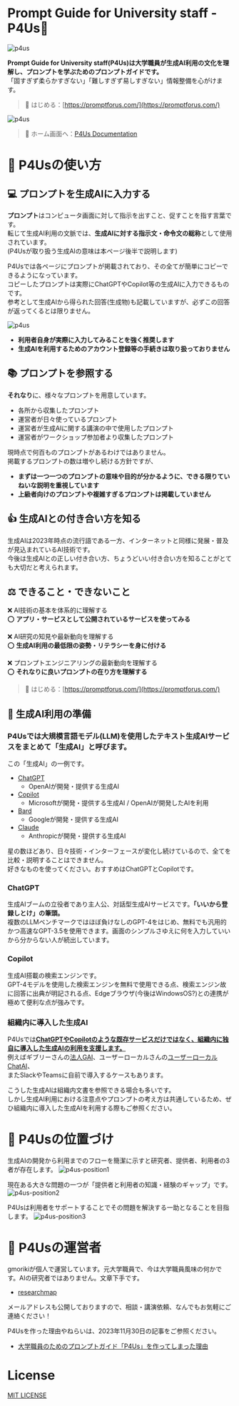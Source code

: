 # Prompt Guide for University staff - P4Us🌱

![p4us](img/P4Us.png)

**Prompt Guide for University staff(P4Us)は大学職員が生成AI利用の文化を理解し、プロンプトを学ぶためのプロンプトガイドです。**  
「固すぎず柔らかすぎない」「難しすぎず易しすぎない」情報整備を心がけます。

> 🚀 はじめる：[https://promptforus.com/](https://promptforus.com/)

![p4us](img/screenshot1.png)

> 🚀 ホーム画面へ：[P4Us Documentation](https://promptforus.com/docs)

# 🔰 P4Usの使い方
## 💻 プロンプトを生成AIに入力する

**プロンプト**はコンピュータ画面に対して指示を出すこと、促すことを指す言葉です。  
転じて生成AI利用の文脈では、**生成AIに対する指示文・命令文の総称**として使用されています。  
(P4Usが取り扱う生成AIの意味は本ページ後半で説明します)

P4Usでは各ページにプロンプトが掲載されており、その全てが簡単にコピーできるようになっています。  
コピーしたプロンプトは実際にChatGPTやCopilot等の生成AIに入力できるものです。  
参考として生成AIから得られた回答(生成物)も記載していますが、必ずこの回答が返ってくるとは限りません。

![p4us](img/screenshot2.png)

- **利用者自身が実際に入力してみることを強く推奨します**
- **生成AIを利用するためのアカウント登録等の手続きは取り扱っておりません**
  

## 📚 プロンプトを参照する
**それなり**に、様々なプロンプトを用意しています。
- 各所から収集したプロンプト
- 運営者が日々使っているプロンプト
- 運営者が生成AIに関する講演の中で使用したプロンプト
- 運営者がワークショップ参加者より収集したプロンプト

現時点で何百ものプロンプトがあるわけではありません。  
掲載するプロンプトの数は増やし続ける方針ですが、  

- **まずは一つ一つのプロンプトの意味や目的が分かるように、できる限りていねいな説明を重視しています**
- **上級者向けのプロンプトや複雑すぎるプロンプトは掲載していません**

## 👍 生成AIとの付き合い方を知る
生成AIは2023年時点の流行語である一方、インターネットと同様に発展・普及が見込まれているAI技術です。  
今後は生成AIとの正しい付き合い方、ちょうどいい付き合い方を知ることがとても大切だと考えられます。


## ⚖️ できること・できないこと

❌ AI技術の基本を体系的に理解する  
⭕ **アプリ・サービスとして公開されているサービスを使ってみる**  


❌ AI研究の知見や最新動向を理解する  
⭕ **生成AI利用の最低限の姿勢・リテラシーを身に付ける**  

❌ プロンプトエンジニアリングの最新動向を理解する  
⭕ **それなりに良いプロンプトの在り方を理解する**  

> 🚀 はじめる：[https://promptforus.com/](https://promptforus.com/)

## 🤖 生成AI利用の準備 
### P4Usでは大規模言語モデル(LLM)を使用したテキスト生成AIサービスをまとめて「生成AI」と呼びます。  
この「生成AI」の一例です。

* [ChatGPT](https://chat.openai.com/ "ChatGPT") 
  * OpenAIが開発・提供する生成AI
* [Copilot](https://copilot.microsoft.com/ "Copilot")
  * Microsoftが開発・提供する生成AI / OpenAIが開発したAIを利用
* [Bard](https://bard.google.com/chat "Bard")
  * Googleが開発・提供する生成AI
* [Claude](https://claude.ai/ "Claude")
  * Anthropicが開発・提供する生成AI

星の数ほどあり、日々技術・インターフェースが変化し続けているので、全てを比較・説明することはできません。  
好きなものを使ってください。おすすめはChatGPTとCopilotです。  

### ChatGPT
生成AIブームの立役者であり主人公、対話型生成AIサービスです。**「いいから登録しとけ」の筆頭。**   
複数のLLMベンチマークではほぼ負けなしのGPT-4をはじめ、無料でも汎用的かつ高速なGPT-3.5を使用できます。画面のシンプルさゆえに何を入力していいから分からない人が続出しています。

### Copilot
生成AI搭載の検索エンジンです。  
GPT-4モデルを使用した検索エンジンを無料で使用できる点、検索エンジン故に回答に出典が明記される点、Edgeブラウザ(今後はWindowsOS?)との連携が極めて便利な点が強みです。

### 組織内に導入した生成AI
P4Usでは<u>**ChatGPTやCopilotのような既存サービスだけではなく、組織内に独自に導入した生成AIの利用を支援します。**</u>  
例えばギブリーさんの[法人GAI](https://gomana.ai/product/hojin-gai/)、ユーザーローカルさんの[ユーザーローカル ChatAI](https://chat-ai.userlocal.jp/)、  
またSlackやTeamsに自前で導入するケースもあります。  


こうした生成AIは組織内文書を参照できる場合も多いです。  
しかし生成AI利用における注意点やプロンプトの考え方は共通しているため、ぜひ組織内に導入した生成AIを利用する際もご参照ください。

# 🌱 P4Usの位置づけ 

生成AIの開発から利用までのフローを簡潔に示すと研究者、提供者、利用者の3者が存在します。
![p4us-position1](assets/images/p4us-position1.PNG)

現在ある大きな問題の一つが「提供者と利用者の知識・経験のギャップ」です。
![p4us-position2](assets/images/p4us-position2.PNG)

P4Usは利用者をサポートすることでその問題を解決する一助となることを目指します。
![p4us-position3](assets/images/p4us-position3.PNG)



# 👾 P4Usの運営者
gmorikiが個人で運営しています。元大学職員で、今は大学職員風味の何かです。AIの研究者ではありません。文章下手です。
- [researchmap](https://researchmap.jp/gmoriki)

メールアドレスも公開しておりますので、相談・講演依頼、なんでもお気軽にご連絡ください！  

P4Usを作った理由やねらいは、2023年11月30日の記事をご参照ください。  
- [大学職員のためのプロンプトガイド「P4Us」を作ってしまった理由](https://note.com/pogohopper8/n/n34d3e4de7b5e)

# License
[MIT LICENSE](https://github.com/gmoriki/Prompt4Us/blob/main/LICENCE)